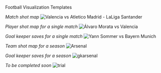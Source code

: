 
Football Visualization Templates

*Match shot map*
![Valencia vs Atletico Madrid - LaLiga Santander](https://user-images.githubusercontent.com/80650976/187551048-8be04ab9-f745-4a76-97dd-34fc361b9e34.png)

*Player shot map for a single match*
![Álvaro Morata vs Valencia](https://user-images.githubusercontent.com/80650976/187550846-e8f3e7a8-1da7-4bc6-922e-5456cf0e6bc2.jpg)

*Goal keeper saves for a single match*
![Yann Sommer vs Bayern Munich](https://user-images.githubusercontent.com/80650976/188155928-3aa22bc4-2ef5-4018-aaad-5e5c8a12231e.png)

*Team shot map for a season*
![Arsenal](https://user-images.githubusercontent.com/80650976/188284308-9db53b41-0cd1-4683-ad86-cfd2bc6f1565.png)

*Goal keeper saves for a season*
![gkarsenal](https://user-images.githubusercontent.com/80650976/188284547-ebccb22f-3ccc-4468-af46-501c03ef913d.png)

*To be completed soon*
![trial](https://user-images.githubusercontent.com/80650976/188284383-a1323d2b-b160-4bd6-8ac3-e4fdb602f6ad.png)
